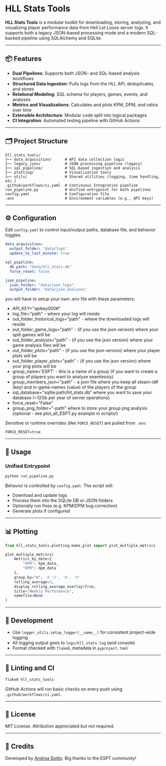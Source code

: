 # HLL Stats Tools

**HLL Stats Tools** is a modular toolkit for downloading, storing, analyzing, and visualizing player performance data from _Hell Let Loose_ server logs. It supports both a legacy JSON-based processing mode and a modern SQL-backed pipeline using SQLAlchemy and SQLite.

---

## 📦 Features

- **Dual Pipelines**: Supports both JSON- and SQL-based analysis workflows
- **Structured Data Ingestion**: Pulls logs from the HLL API, deduplicates, and stores
- **Relational Modeling**: SQL schema for players, games, events, and analyses
- **Metrics and Visualizations**: Calculates and plots KPM, DPM, and ratios over time
- **Extensible Architecture**: Modular code split into logical packages
- **CI Integration**: Automated testing pipeline with GitHub Actions

---

## 🗂️ Project Structure

```
hll_stats_tools/
├── data_acquisition/      # API data collection logic
├── legacy_json/           # JSON processing pipeline (legacy)
├── sql_pipeline/          # SQL-based ingestion and analysis
├── plotting/              # Visualization tools
├── utils/                 # Shared utilities (logging, time handling, etc.)
.github/workflows/ci.yaml  # Continuous Integration pipeline
run_pipeline.py            # Unified entrypoint for both pipelines
config.yaml                # Configuration file
.env                       # Environment variables (e.g., API keys)
```

---

## ⚙️ Configuration

Edit `config.yaml` to control input/output paths, database file, and behavior toggles.

```yaml
data_acquisition:
  output_folder: "data/logs"
  update_to_last_minute: true

sql_pipeline:
  db_path: "data/hll_stats.db"
  force_reset: false

json_pipeline:
  json_folder: "data/json_logs"
  output_folder: "data/json_analyses"
```
you will have to setup your own .env file with these parameters:
- API_KEY="apikey000#"
- log_file="path" - where your log will reside
- out_folder_historical_logs="path" - where the downloaded logs will reside
- out_folder_game_logs="path" - (if you use the json version) where your split games will be
- out_folder_analysis="path" - (if you use the json version) where your game analysis files will be
- out_folder_plots="path" - (if you use the json version) where your player plots will be
- out_folder_player_plots="path" - (if you use the json version) where your png plots will be
- group_name='ESPT' - this is a name of a group (if you want to create a group of players you want to analyse seamlessly)
- group_members_json="path" - a json file where you keep all steam-id# (key) and in-game-names (value) of the players of the group
- sql_database="sqlite:path/hll_stats.db" where you want to save your database (~12Gb per year of server operations)
- force_reset="False"
- group_png_folder="-path" where to store your group png analysis (optional - see plot_all_ESPT.py example in scripts/)

Sensitive or runtime overrides (like `FORCE_RESET`) are pulled from `.env`:

```env
FORCE_RESET=true
```

---

## 🚀 Usage

### Unified Entrypoint

```bash
python run_pipeline.py
```

Behavior is controlled by `config.yaml`. The script will:
- Download and update logs
- Process them into the SQLite DB or JSON folders
- Optionally run fixes (e.g. KPM/DPM bug correction)
- Generate plots if configured

---

## 📊 Plotting

```python
from hll_stats_tools.plotting.make_plot import plot_multiple_metrics

plot_multiple_metrics(
    metrics_by_date={
        "KPM": kpm_data,
        "DPM": dpm_data
    },
    group_by="W",  # 'D', 'W', 'M'
    rolling_average=3,
    display_rolling_average_overlay=True,
    title="Weekly Performance",
    namefile=None
)
```

---

## 🧪 Development

- Use `logger_utils.setup_logger(__name__)` for consistent project-wide logging
- All logging output goes to `logs/hll_stats.log` (and console)
- Format checked with `flake8`, metadata in `pyproject.toml`

---

## 🧼 Linting and CI

```bash
flake8 hll_stats_tools
```

GitHub Actions will run basic checks on every push using `.github/workflows/ci.yaml`.

---

## 📄 License

MIT License. Attribution appreciated but not required.

---

## 🙌 Credits

Developed by [Andrea Siotto](https://github.com/SiottoTamat).
Big thanks to the ESPT community!
